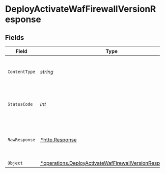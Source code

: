# DeployActivateWafFirewallVersionResponse


## Fields

| Field                                                                                                                               | Type                                                                                                                                | Required                                                                                                                            | Description                                                                                                                         |
| ----------------------------------------------------------------------------------------------------------------------------------- | ----------------------------------------------------------------------------------------------------------------------------------- | ----------------------------------------------------------------------------------------------------------------------------------- | ----------------------------------------------------------------------------------------------------------------------------------- |
| `ContentType`                                                                                                                       | *string*                                                                                                                            | :heavy_check_mark:                                                                                                                  | HTTP response content type for this operation                                                                                       |
| `StatusCode`                                                                                                                        | *int*                                                                                                                               | :heavy_check_mark:                                                                                                                  | HTTP response status code for this operation                                                                                        |
| `RawResponse`                                                                                                                       | [*http.Response](https://pkg.go.dev/net/http#Response)                                                                              | :heavy_check_mark:                                                                                                                  | Raw HTTP response; suitable for custom response parsing                                                                             |
| `Object`                                                                                                                            | [*operations.DeployActivateWafFirewallVersionResponseBody](../../models/operations/deployactivatewaffirewallversionresponsebody.md) | :heavy_minus_sign:                                                                                                                  | Accepted                                                                                                                            |